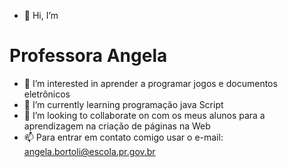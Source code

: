 - 👋 Hi, I’m 
# Professora Angela
- 👀 I’m interested in aprender a programar  jogos e documentos eletrônicos
- 🌱 I’m currently learning  programação java Script
- 💞️ I’m looking to collaborate on  com os meus alunos para a  aprendizagem na criação de páginas na Web
- 📫 Para entrar em contato comigo usar o e-mail: angela.bortoli@escola.pr.gov.br
<!---
angelabortoli/angelabortoli is a ✨ special ✨ repository because its `README.md` (this file) appears on your GitHub profile.
You can click the Preview link to take a look at your changes.
--->
